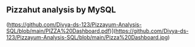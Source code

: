 ## Pizzahut analysis by MySQL

(https://github.com/Divya-ds-123/Pizzayum-Analysis-SQL/blob/main/PIZZA%20Dashboard.pdf)](https://github.com/Divya-ds-123/Pizzayum-Analysis-SQL/blob/main/Pizza%20Dashboard.jpg)
